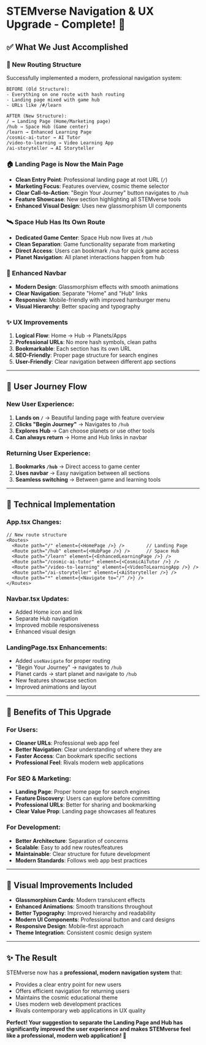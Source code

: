 # STEMverse Navigation & UX Upgrade - Complete! 🎉

## ✅ What We Just Accomplished

### **🚀 New Routing Structure**
Successfully implemented a modern, professional navigation system:

```
BEFORE (Old Structure):
- Everything on one route with hash routing
- Landing page mixed with game hub
- URLs like /#/learn

AFTER (New Structure):
/ → Landing Page (Home/Marketing page)
/hub → Space Hub (Game center)
/learn → Enhanced Learning Page
/cosmic-ai-tutor → AI Tutor
/video-to-learning → Video Learning App
/ai-storyteller → AI Storyteller
```

### **🏠 Landing Page is Now the Main Page**
- **Clean Entry Point**: Professional landing page at root URL (`/`)
- **Marketing Focus**: Features overview, cosmic theme selector
- **Clear Call-to-Action**: "Begin Your Journey" button navigates to `/hub`
- **Feature Showcase**: New section highlighting all STEMverse tools
- **Enhanced Visual Design**: Uses new glassmorphism UI components

### **🛰️ Space Hub Has Its Own Route**
- **Dedicated Game Center**: Space Hub now lives at `/hub`
- **Clean Separation**: Game functionality separate from marketing
- **Direct Access**: Users can bookmark `/hub` for quick game access
- **Planet Navigation**: All planet interactions happen from hub

### **🧭 Enhanced Navbar**
- **Modern Design**: Glassmorphism effects with smooth animations
- **Clear Navigation**: Separate "Home" and "Hub" links
- **Responsive**: Mobile-friendly with improved hamburger menu
- **Visual Hierarchy**: Better spacing and typography

### **✨ UX Improvements**
1. **Logical Flow**: Home → Hub → Planets/Apps
2. **Professional URLs**: No more hash symbols, clean paths
3. **Bookmarkable**: Each section has its own URL
4. **SEO-Friendly**: Proper page structure for search engines
5. **User-Friendly**: Clear navigation between different app sections

---

## 🎯 User Journey Flow

### **New User Experience:**
1. **Lands on `/`** → Beautiful landing page with feature overview
2. **Clicks "Begin Journey"** → Navigates to `/hub`
3. **Explores Hub** → Can choose planets or use other tools
4. **Can always return** → Home and Hub links in navbar

### **Returning User Experience:**
1. **Bookmarks `/hub`** → Direct access to game center
2. **Uses navbar** → Easy navigation between all sections
3. **Seamless switching** → Between game and learning tools

---

## 🔧 Technical Implementation

### **App.tsx Changes:**
```tsx
// New route structure
<Routes>
  <Route path="/" element={<HomePage />} />        // Landing Page
  <Route path="/hub" element={<HubPage />} />      // Space Hub
  <Route path="/learn" element={<EnhancedLearningPage />} />
  <Route path="/cosmic-ai-tutor" element={<CosmicAiTutor />} />
  <Route path="/video-to-learning" element={<VideoToLearningApp />} />
  <Route path="/ai-storyteller" element={<AiStoryteller />} />
  <Route path="*" element={<Navigate to="/" />} />
</Routes>
```

### **Navbar.tsx Updates:**
- Added Home icon and link
- Separate Hub navigation
- Improved mobile responsiveness
- Enhanced visual design

### **LandingPage.tsx Enhancements:**
- Added `useNavigate` for proper routing
- "Begin Your Journey" → navigates to `/hub`
- Planet cards → start planet and navigate to `/hub`
- New features showcase section
- Improved animations and layout

---

## 🌟 Benefits of This Upgrade

### **For Users:**
- **Cleaner URLs**: Professional web app feel
- **Better Navigation**: Clear understanding of where they are
- **Faster Access**: Can bookmark specific sections
- **Professional Feel**: Rivals modern web applications

### **For SEO & Marketing:**
- **Landing Page**: Proper home page for search engines
- **Feature Discovery**: Users can explore before committing
- **Professional URLs**: Better for sharing and bookmarking
- **Clear Value Prop**: Landing page showcases all features

### **For Development:**
- **Better Architecture**: Separation of concerns
- **Scalable**: Easy to add new routes/features
- **Maintainable**: Clear structure for future development
- **Modern Standards**: Follows web app best practices

---

## 🎨 Visual Improvements Included

- **Glassmorphism Cards**: Modern translucent effects
- **Enhanced Animations**: Smooth transitions throughout
- **Better Typography**: Improved hierarchy and readability
- **Modern UI Components**: Professional button and card designs
- **Responsive Design**: Mobile-first approach
- **Theme Integration**: Consistent cosmic design system

---

## ✨ The Result

STEMverse now has a **professional, modern navigation system** that:
- Provides a clear entry point for new users
- Offers efficient navigation for returning users  
- Maintains the cosmic educational theme
- Uses modern web development practices
- Rivals contemporary web applications in UX quality

**Perfect! Your suggestion to separate the Landing Page and Hub has significantly improved the user experience and makes STEMverse feel like a professional, modern web application! 🚀**
